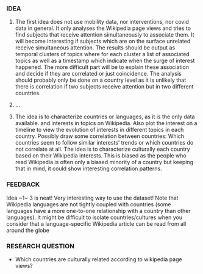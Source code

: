 ### IDEA

1) The first idea does not use mobility data, nor interventions, nor covid data in general. It only analyses the Wikipedia page views and tries to find subjects that receive attention simultaneously to associate them. It will become interesting if subjects which are on the surface unrelated receive simultaneous attention. The results should be output as temporal clusters of topics where for each cluster a list of associated topics as well as a timestamp which indicate when the surge of interest happened. The more difficult part will be to explain these association and decide if they are correlated or just coincidence. The analysis should probably only be done on a country level as it is unlikely that there is correlation if two subjects receive attention but in two different countries.

2) ...

3) The idea is to characterize countries or languages, as it is the only data available. and interests in topics on Wikipedia. Also plot the interest on a timeline to view the evolution of interests in different topics in each country. Possibly draw some correlation between countries: Which countries seem to follow similar interests’ trends or which countries do not correlate at all. The idea is to characterize culturally each country based on their Wikipedia interests. This is biased as the people who read Wikipedia is often only a biased minority of a country but keeping that in mind, it could show interesting correlation patterns.

### FEEDBACK

Idea ~1~ 3 is neat! Very interesting way to use the dataset! Note that Wikipedia languages are not tightly coupled with countries (some languages have a more one-to-one relationship with a country than other languages). It might be difficult to isolate countries/cultures when you consider that a language-specific Wikipedia article can be read from all around the globe

### RESEARCH QUESTION

- Which countries are culturally related according to wikipedia page views?


